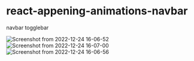 # react-appening-animations-navbar
navbar togglebar

![Screenshot from 2022-12-24 16-06-52](https://user-images.githubusercontent.com/110123287/209432225-f0adca20-73d8-4496-97c0-83239431253e.png)
![Screenshot from 2022-12-24 16-07-00](https://user-images.githubusercontent.com/110123287/209432231-761cf4d7-a472-4a33-8a73-0667c36a6ad6.png)
![Screenshot from 2022-12-24 16-06-56](https://user-images.githubusercontent.com/110123287/209432235-af8c6b9e-4a34-4269-9683-d171480ffcfe.png)
